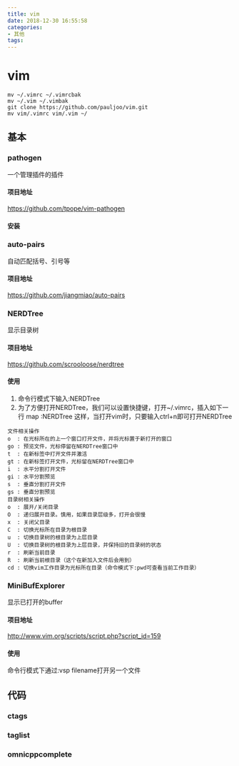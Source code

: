 ```yaml
---
title: vim
date: 2018-12-30 16:55:58
categories:
- 其他
tags:
---
```

# vim

```shell
mv ~/.vimrc ~/.vimrcbak
mv ~/.vim ~/.vimbak
git clone https://github.com/pauljoo/vim.git
mv vim/.vimrc vim/.vim ~/
```
## 基本
### pathogen
一个管理插件的插件

#### 项目地址
https://github.com/tpope/vim-pathogen

#### 安装

### auto-pairs
自动匹配括号、引号等

#### 项目地址
https://github.com/jiangmiao/auto-pairs

###  NERDTree
显示目录树

#### 项目地址
https://github.com/scrooloose/nerdtree

#### 使用
1. 命令行模式下输入:NERDTree
2. 为了方便打开NERDTree，我们可以设置快捷键，打开~/.vimrc，插入如下一行
map <C-n> :NERDTree<CR>
这样，当打开vim时，只要输入ctrl+n即可打开NERDTree

```shell
文件相关操作
o  : 在光标所在的上一个窗口打开文件，并将光标置于新打开的窗口
go : 预览文件，光标停留在NERDTree窗口中
t  : 在新标签中打开文件并激活
gt : 在新标签打开文件，光标留在NERDTree窗口中
i  : 水平分割打开文件
gi : 水平分割预览
s  : 垂直分割打开文件
gs : 垂直分割预览
目录树相关操作
o  : 展开/关闭目录
O  : 递归展开目录。慎用，如果目录层级多，打开会很慢
x  : 关闭父目录
C  : 切换光标所在目录为根目录
u  : 切换目录树的根目录为上层目录
U  : 切换目录树的根目录为上层目录，并保持旧的目录树的状态
r  : 刷新当前目录
R  : 刷新当前根目录（这个在新加入文件后会用到）
cd : 切换vim工作目录为光标所在目录（命令模式下:pwd可查看当前工作目录）
```

### MiniBufExplorer
显示已打开的buffer

#### 项目地址
http://www.vim.org/scripts/script.php?script_id=159

#### 使用
命令行模式下通过:vsp filename打开另一个文件

## 代码

### ctags

### taglist

### omnicppcomplete
